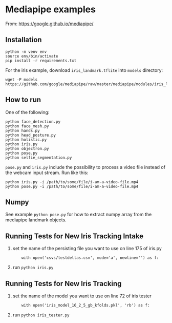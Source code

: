 # Mediapipe examples

From:
https://google.github.io/mediapipe/


## Installation

```
python -m venv env
source env/bin/activate
pip install -r requirements.txt
```

For the iris example, download `iris_landmark.tflite` into `models` directory:
```
wget -P models https://github.com/google/mediapipe/raw/master/mediapipe/modules/iris_landmark/iris_landmark.tflite
```

## How to run

One of the following:

```
python face_detection.py
python face_mesh.py
python hands.py
python head_posture.py
python holistic.py
python iris.py
python objectron.py
python pose.py
python selfie_segmentation.py
```

`pose.py` and `iris.py` include the possibility to process a video file instead of the webcam input stream. Run like this:

```
python iris.py -i /path/to/some/file/i-am-a-video-file.mp4
python pose.py -i /path/to/some/file/i-am-a-video-file.mp4
```

## Numpy

See example `python pose.py` for how to extract numpy array from the mediapipe landmark objects.

## Running Tests for New Iris Tracking Intake
1. set the name of the persisting file you want to use on line 175 of iris.py
```
       with open('csvs/testdeltas.csv', mode='a', newline='') as f:
```
2. run `python iris.py`


## Running Tests for New Iris Tracking
1. set the name of the model you want to use on line 72 of iris tester
```
       with open('iris_model_16_2_5_gb_kfolds.pkl', 'rb') as f:
```
2. run `python iris_tester.py`